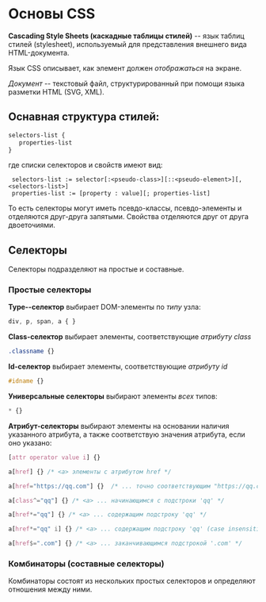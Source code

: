 # Основы CSS
**Cascading Style Sheets (каскадные таблицы стилей)** -- язык таблиц стилей (stylesheet), используемый для представления внешнего вида HTML-документа. 

Язык CSS описывает, как элемент должен *отображаться* на экране.

*Документ* -- текстовый файл, структурированный при помощи языка разметки HTML (SVG, XML).

## Оснавная структура стилей:
```css
selectors-list {
   properties-list
}
```
где списки селекторов и свойств имеют вид:
```
 selectors-list := selector[:<pseudo-class>][::<pseudo-element>][, <selectors-list>]
 properties-list := [property : value][; properties-list]
```
То есть селекторы могут иметь псевдо-классы, псевдо-элементы и отделяются друг-друга запятыми.
Свойства отделяются друг от друга двоеточиями.

## Селекторы

Селекторы подразделяют на простые и составные.

### Простые селекторы

**Type--селектор** выбирает DOM-элементы по *типу* узла:
```css
div, p, span, a { }
```
**Class-селектор** выбирает элементы, соответствующие *атрибуту  class*
```css
.classname {}
```
**Id-селектор** выбирает элементы, соответствующие *атрибуту  id*
```css
#idname {}
```
**Универсальные селекторы**  выбирают элементы *всех* типов:
```css
* {}
```
**Атрибут-селекторы**  выбирают элементы на основании наличия указанного атрибута, а также соответствую значения атрибута, если оно указано:
```css
[attr operator value i] {}

a[href] {} /* <a> элементы с атрибутом href */

a[href="https://qq.com"] {}  /* ... точно соответствующим "https://qq.com" */

a[class^="qq"] {} /* <a> ... начинающимся с подстроки 'qq' */

a[href*="qq"] {} /* <a> ... содержащим подстроку 'qq' */

a[href*="qq" i] {} /* <a> ... содержащим подстроку 'qq' (case insensitive благодаря флагу 'i') */

a[href$=".com"] {} /* <a> ... заканчивающимся подстрокой '.com' */
```

### Комбинаторы (составные селекторы)

Комбинаторы состоят из нескольких простых селекторов и определяют отношения между ними.
